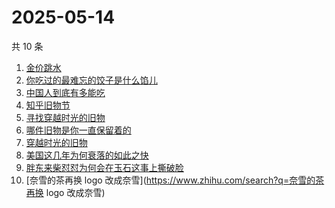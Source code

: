 # 2025-05-14

共 10 条

<!-- BEGIN -->
<!-- 最后更新时间 Wed May 14 2025 04:09:54 GMT+0800 (China Standard Time) -->

1. [金价跳水](https://www.zhihu.com/search?q=金价跳水)
1. [你吃过的最难忘的饺子是什么馅儿](https://www.zhihu.com/search?q=你吃过的最难忘的饺子是什么馅儿)
1. [中国人到底有多能吃](https://www.zhihu.com/search?q=中国人到底有多能吃)
1. [知乎旧物节](https://www.zhihu.com/search?q=知乎旧物节)
1. [寻找穿越时光的旧物](https://www.zhihu.com/search?q=寻找穿越时光的旧物)
1. [哪件旧物是你一直保留着的](https://www.zhihu.com/search?q=哪件旧物是你一直保留着的)
1. [穿越时光的旧物](https://www.zhihu.com/search?q=穿越时光的旧物)
1. [美国这几年为何衰落的如此之快](https://www.zhihu.com/search?q=美国这几年为何衰落的如此之快)
1. [胖东来柴怼怼为何会在玉石这事上撕破脸](https://www.zhihu.com/search?q=胖东来柴怼怼为何会在玉石这事上撕破脸)
1. [奈雪的茶再换 logo 改成奈雪](https://www.zhihu.com/search?q=奈雪的茶再换 logo
   改成奈雪)

<!-- END -->
